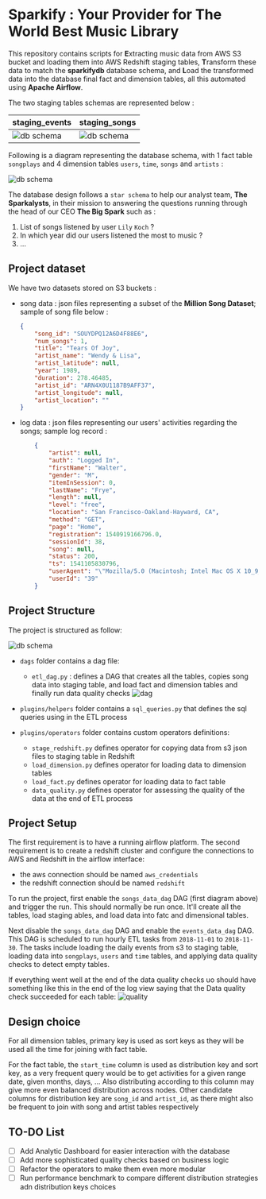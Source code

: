 # Sparkify : Your Provider for The World Best Music Library

This repository contains scripts for **E**xtracting music data from AWS S3 bucket and loading them into AWS Redshift staging tables, **T**ransform these data to match the **sparkifydb** database schema, and **L**oad the transformed data into the database final fact and dimension tables, all this automated using **Apache Airflow**.

The two staging tables schemas are represented below :

| staging_events | staging_songs |
|----------------|---------------|
|![db schema](assests/staging_events.png)|![db schema](assests/staging_songs.png)|

Following is a diagram representing the database schema, with 1 fact table `songplays` and 4 dimension tables `users`, `time`, `songs` and `artists` :

![db schema](assests/sparkifydb_schema.png)

The database design follows a `star schema` to help our analyst team, **The Sparkalysts**, in their mission to answering the questions running through the head of our CEO **The Big Spark** such as :

1. List of songs listened by user `Lily` `Koch` ?
2. In which year did our users listened the most to music ?
3. ...

## Project dataset

We have two datasets stored on S3 buckets :
* song data : json files representing a subset of the **Million Song Dataset**; sample of song file below :
	```json
	{
		"song_id": "SOUYDPQ12A6D4F88E6",
		"num_songs": 1,
		"title": "Tears Of Joy",
		"artist_name": "Wendy & Lisa",
		"artist_latitude": null,
		"year": 1989,
		"duration": 278.46485,
		"artist_id": "ARN4X0U1187B9AFF37",
		"artist_longitude": null,
		"artist_location": ""
	}
	```
* log data : json files representing our users' activities regarding the songs; sample log record :
	```json
		{
			"artist": null,
			"auth": "Logged In",
			"firstName": "Walter",
			"gender": "M",
			"itemInSession": 0,
			"lastName": "Frye",
			"length": null,
			"level": "free",
			"location": "San Francisco-Oakland-Hayward, CA",
			"method": "GET",
			"page": "Home",
			"registration": 1540919166796.0,
			"sessionId": 38,
			"song": null,
			"status": 200,
			"ts": 1541105830796,
			"userAgent": "\"Mozilla/5.0 (Macintosh; Intel Mac OS X 10_9_4) AppleWebKit/537.36 (KHTML, like Gecko) Chrome/36.0.1985.143 Safari/537.36\"",
			"userId": "39"
		}
	```

## Project Structure

The project is structured as follow:

![db schema](assests/tree.png)

* `dags` folder contains a dag file:
  * `etl_dag.py` : defines a DAG that creates all the tables, copies song data into staging table, and load fact and dimension tables and finally run data quality checks
    	 ![dag](assests/dag.png)
  
* `plugins/helpers` folder contains a `sql_queries.py` that defines the sql queries using in the ETL process
* `plugins/operators` folder contains custom operators definitions:
  * `stage_redshift.py` defines operator for copying data from s3 json files to staging table in Redshift
  * `load_dimension.py` defines operator for loading data to dimension tables
  * `load_fact.py` defines operator for loading data to fact table
  * `data_quality.py` defines operator for assessing the quality of the data at the end of ETL process

## Project Setup

The first requirement is to have a running airflow platform.
The second requirement is to create a redshift cluster and configure the connections to AWS and Redshift in the airflow interface:

* the aws connection should be named `aws_credentials`
* the redshift connection should be named `redshift`

To run the project, first enable the `songs_data_dag` DAG (first diagram above) and trigger the run. This should normally be run once. It'll create all the tables, load staging ables, and load data into fatc and dimensional tables.

Next disable the `songs_data_dag` DAG and enable the `events_data_dag` DAG. This DAG is scheduled to run hourly ETL tasks from `2018-11-01` to `2018-11-30`. The tasks include loading the daily events from s3 to staging table, loading data into `songplays`, `users` and `time` tables, and applying data quality checks to detect empty tables.

If everything went well at the end of the data quality checks uo should have something like this in the end of the log view saying that the Data quality check succeeded  for each table:
	![quality](assests/quality.png)

## Design choice

For all dimension tables, primary key is used as sort keys as they will be used all the time for joining with fact table.

For the fact table, the `start_time` column is used as distribution key and sort key, as a very frequent query would be to get activities for a given range date, given months, days, ... Also distributing according to this column may give more even balanced distribution across nodes. Other candidate columns for distribution key are `song_id` and `artist_id`, as there might also be frequent to join with song and artist tables respectively

## TO-DO List

* [ ] Add Analytic Dashboard for easier interaction with the database
* [ ] Add more sophisticated quality checks based on business logic
* [ ] Refactor the operators to make them even more modular
* [ ] Run performance benchmark to compare different distribution strategies adn distribution keys choices
